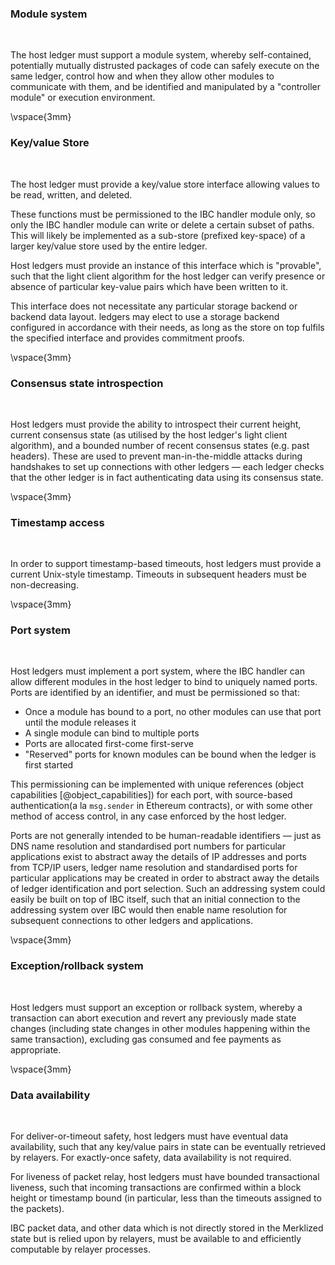 ### Module system

&nbsp;

The host ledger must support a module system, whereby self-contained, potentially mutually distrusted packages of code can safely execute on the same ledger, control how and when they allow other modules to communicate with them, and be identified and manipulated by a "controller module" or execution environment.

\vspace{3mm}

### Key/value Store

&nbsp;

The host ledger must provide a key/value store interface allowing values to be read, written, and deleted.

These functions must be permissioned to the IBC handler module only, so only the IBC handler module can write or delete a certain subset of paths.
This will likely be implemented as a sub-store (prefixed key-space) of a larger key/value store used by the entire ledger.

Host ledgers must provide an instance of this interface which is "provable", such that the light client algorithm for the host ledger
can verify presence or absence of particular key-value pairs which have been written to it.

This interface does not necessitate any particular storage backend or backend data layout. ledgers may elect to use a storage backend configured in accordance with their needs, as long as the store on top fulfils the specified interface and provides commitment proofs.

\vspace{3mm}

### Consensus state introspection

&nbsp;

Host ledgers must provide the ability to introspect their current height, current
consensus state (as utilised by the host ledger's light client algorithm), and a bounded
number of recent consensus states (e.g. past headers). These are used to prevent man-in-the-middle
attacks during handshakes to set up connections with other ledgers — each ledger checks that the other
ledger is in fact authenticating data using its consensus state.

\vspace{3mm}

### Timestamp access

&nbsp;

In order to support timestamp-based timeouts, host ledgers must provide a current Unix-style timestamp.
Timeouts in subsequent headers must be non-decreasing.

\vspace{3mm}

### Port system

&nbsp;

Host ledgers must implement a port system, where the IBC handler can allow different modules in the host ledger to bind to uniquely named ports. Ports are identified by an identifier, and must be permissioned so that:

- Once a module has bound to a port, no other modules can use that port until the module releases it
- A single module can bind to multiple ports
- Ports are allocated first-come first-serve
- "Reserved" ports for known modules can be bound when the ledger is first started

This permissioning can be implemented with unique references (object capabilities [@object_capabilities]) for each port, with source-based authentication(a la `msg.sender` in Ethereum contracts), or with some other method of access control, in any case enforced by the host ledger.

Ports are not generally intended to be human-readable identifiers — just as DNS name resolution and standardised port numbers for particular applications exist to abstract away the details of IP addresses and ports from TCP/IP users, ledger name resolution and standardised ports for particular applications may be created in order to abstract away the details of ledger identification and port selection. Such an addressing system could easily be built on top of IBC itself, such that an initial connection to the addressing system over IBC would then enable name resolution for subsequent connections to other ledgers and applications.

\vspace{3mm}

### Exception/rollback system

&nbsp;

Host ledgers must support an exception or rollback system, whereby a transaction can abort execution and revert any previously made state changes (including state changes in other modules happening within the same transaction), excluding gas consumed and fee payments as appropriate.

\vspace{3mm}

### Data availability

&nbsp;

For deliver-or-timeout safety, host ledgers must have eventual data availability, such that any key/value pairs in state can be eventually retrieved by relayers. For exactly-once safety, data availability is not required.

For liveness of packet relay, host ledgers must have bounded transactional liveness, such that incoming transactions are confirmed within a block height or timestamp bound (in particular, less than the timeouts assigned to the packets).

IBC packet data, and other data which is not directly stored in the Merklized state but is relied upon by relayers, must be available to and efficiently computable by relayer processes.

